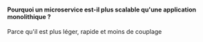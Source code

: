 #### Pourquoi un microservice est-il plus scalable qu'une application monolithique ?

Parce qu'il est plus léger, rapide et moins de couplage